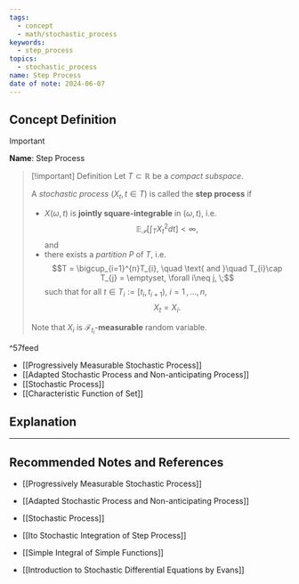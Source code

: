 ```yaml
---
tags:
  - concept
  - math/stochastic_process
keywords:
  - step_process
topics:
  - stochastic_process
name: Step Process
date of note: 2024-06-07
---
```


## Concept Definition

>[!important]
>**Name**: Step Process

>[!important] Definition
>Let $T \subset \mathbb{R}$ be a *compact subspace*. 
>
>A *stochastic process* $(X_{t}, t \in T)$ is called the **step process** if 
>- $X(\omega, t)$ is **jointly square-integrable** in $(\omega, t)$, i.e. $$\mathbb{E}_{ \mathcal{P} }\left[  \int_{T}X^2_{t}dt \right] < \infty,$$ and
>- there exists a *partition* $P$ of $T$, i.e. $$T = \bigcup_{i=1}^{n}T_{i}, \quad \text{ and }\quad T_{i}\cap T_{j} = \emptyset, \forall i\neq j, \;$$ such that for all $t\in T_{i}:= [t_{i}, t_{i+1})$, $i=1 \,{,}\ldots{,}\,n$,  $$X_{t} = X_{i}.$$ 
>  
 >Note that $X_{i}$ is $\mathscr{F}_{t_i}$-**measurable** random variable.

^57feed


- [[Progressively Measurable Stochastic Process]]
- [[Adapted Stochastic Process and Non-anticipating Process]]
- [[Stochastic Process]]
- [[Characteristic Function of Set]]



## Explanation





-----------
##  Recommended Notes and References

- [[Progressively Measurable Stochastic Process]]
- [[Adapted Stochastic Process and Non-anticipating Process]]
- [[Stochastic Process]]

- [[Ito Stochastic Integration of Step Process]]
- [[Simple Integral of Simple Functions]]

- [[Introduction to Stochastic Differential Equations by Evans]]